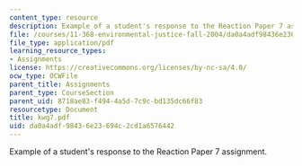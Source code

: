 ```yaml
---
content_type: resource
description: Example of a student's response to the Reaction Paper 7 assignment.
file: /courses/11-368-environmental-justice-fall-2004/da0a4adf98436e23694c2cd1a6576442_kwg7.pdf
file_type: application/pdf
learning_resource_types:
- Assignments
license: https://creativecommons.org/licenses/by-nc-sa/4.0/
ocw_type: OCWFile
parent_title: Assignments
parent_type: CourseSection
parent_uid: 8718ae83-f494-4a5d-7c9c-bd135dc66f83
resourcetype: Document
title: kwg7.pdf
uid: da0a4adf-9843-6e23-694c-2cd1a6576442
---
```

Example of a student's response to the Reaction Paper 7 assignment.